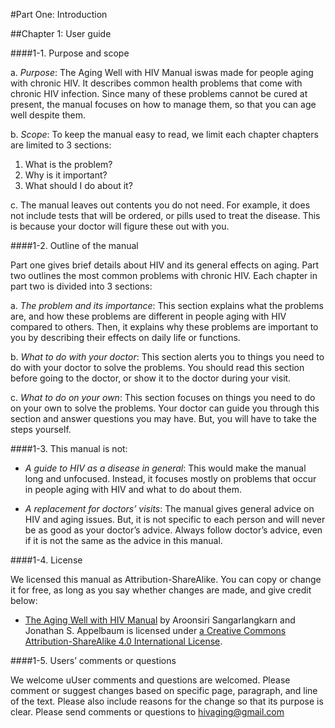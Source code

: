 #Part One: Introduction

##Chapter 1: User guide

####1-1. Purpose and scope

a. *Purpose*: The Aging Well with HIV Manual iswas made for people aging with chronic HIV. It describes common health problems that come with chronic HIV infection. Since many of these problems cannot be cured at present, the manual focuses on how to manage them, so that you can age well despite them.  

b. *Scope*: To keep the manual easy to read, we limit each chapter chapters are limited to 3 sections: 

1.	What is the problem? 
2.	Why is it important?
3.	What should I do about it?

c. The manual leaves out contents you do not need. For example, it does not include tests that will be ordered, or pills used to treat the disease. This is because your doctor will figure these out with you. 

####1-2. Outline of the manual

Part one gives brief details about HIV and its general effects on aging. Part two outlines the most common problems with chronic HIV. Each chapter in part two is divided into 3 sections:

a.	*The problem and its importance*: This section explains what the problems are, and how these problems are different in people aging with HIV compared to others. Then, it explains why these problems are important to you by describing their effects on daily life or functions. 

b.	*What to do with your doctor*: This section alerts you to things you need to do with your doctor to solve the problems. You should read this section before going to the doctor, or show it to the doctor during your visit.

c.	*What to do on your own*: This section focuses on things you need to do on your own to solve the problems. Your doctor can guide you through this section and answer questions you may have. But, you will have to take the steps yourself. 

####1-3. This manual is not:

- *A guide to HIV as a disease in general*: This would make the manual long and unfocused. Instead, it focuses mostly on problems that occur in people aging with HIV and what to do about them.

- *A replacement for doctors’ visits*: The manual gives general advice on HIV and aging issues. But, it is not specific to each person and will never be as good as your doctor’s advice. Always follow doctor’s advice, even if it is not the same as the advice in this manual. 

####1-4. License

We licensed this manual as Attribution-ShareAlike. You can copy or change it for free, as long as you say whether changes are made, and give credit below:

- [The Aging Well with HIV Manual](http://junehowell.github.io/aging-well-with-hiv-manual/) by Aroonsiri Sangarlangkarn and Jonathan S. Appelbaum is licensed under [a Creative Commons Attribution-ShareAlike 4.0 International License](http://creativecommons.org/licenses/by-sa/4.0/).

####1-5. Users’ comments or questions

We welcome uUser comments and questions are welcomed. Please comment or suggest changes based on specific page, paragraph, and line of the text. Please also include reasons for the change so that its purpose is clear. Please send comments or questions to hivaging@gmail.com
